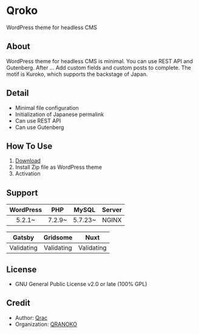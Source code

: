 # Qroko

WordPress theme for headless CMS

## About

WordPress theme for headless CMS is minimal. You can use REST API and Gutenberg. After ... Add custom fields and custom posts to complete. The motif is Kuroko, which supports the backstage of Japan.

## Detail

- Minimal file configuration
- Initialization of Japanese permalink
- Can use REST API
- Can use Gutenberg

## How To Use

1. [Download](https://github.com/qrac/qroko/archive/master.zip)
2. Install Zip file as WordPress theme
3. Activation

## Support

| WordPress |  PHP   |  MySQL  | Server |
| :-------: | :----: | :-----: | :----: |
|  5.2.1~   | 7.2.9~ | 5.7.23~ | NGINX  |

|   Gatsby   |  Gridsome  |    Nuxt    |
| :--------: | :--------: | :--------: |
| Validating | Validating | Validating |

## License

- GNU General Public License v2.0 or late (100% GPL)

## Credit

- Author: [Qrac](https://qrac.jp)
- Organization: [QRANOKO](https://qranoko.jp)
